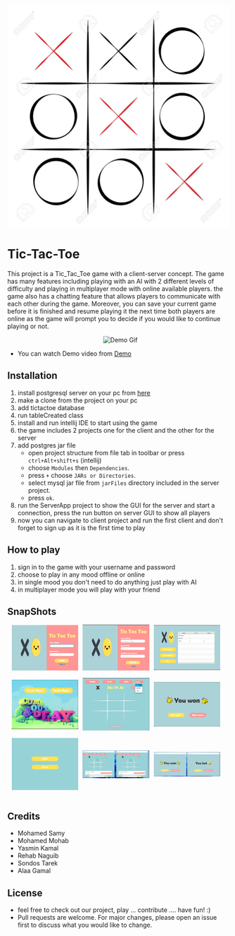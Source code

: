 ![Image](src/main/resources/images/img.png)
# Tic-Tac-Toe
This project is a Tic_Tac_Toe game with a client-server concept. The game has many features including playing with an
AI with 2 different levels of difficulty and playing in multiplayer mode with online available players. the game also has a chatting feature that
allows players to communicate with each other during the game. Moreover, you can save your current game before it is finished and resume playing it
the next time both players are online as the game will prompt you to decide if you would like to continue playing or not.
<center>
        <img src="Readme_Files/images/Demo.gif" style="margin-left:2%; " alt="Demo Gif" title="Demo Gif">
</center>

- You can watch Demo video from [Demo](https://drive.google.com/file/d/13GbBh5tv_IzEzfG_yL7lA8rs_OtsLIvn/view?usp=sharing)
## Installation
1. install postgresql server on your pc from [here](https://www.postgresql.org/download/)
2. make a clone from the project on your pc
3. add tictactoe database
4. run tableCreated class
5. install and run intellij IDE to start using the game
6. the game includes 2 projects one for the client and the other for the server
7. add postgres jar file
    - open project structure from file tab in toolbar or press `ctrl+Alt+shift+s` (intellij)
    - choose `Modules` then `Dependencies`.
    - press `+` choose `JARs or Directories`.
    - select mysql jar file from `jarFiles` directory included in the server project.
    - press `ok`.
8. run the ServerApp project to show the GUI for the server and start a connection, press the run button on server GUI to show all players
9. now you can navigate to client project and run the first client and don't forget to sign up as it is the first time to play
## How to play
1. sign in to the game with your username and password
2. choose to play in any mood offline or online 
3. in single mood you don't need to do anything just play with AI
4. in multiplayer mode you will play with your friend
## SnapShots
<div style="display:flex;align-items: center;">
    <img src="src/main/resources/images/readmeImg/login.png" style="width: 30%;margin-left:2%; ">
    <img src="src/main/resources/images/readmeImg/signUp.png" style="width: 30%;margin-left:2%; ">
    <img src="src/main/resources/images/readmeImg/Main%20menu.png" style="width: 30%;margin-left:2%; ">
</div>
<br>
<div style="display:flex;align-items: center;">
    <img src="src/main/resources/images/readmeImg/selectMode.png" style="width: 30%;margin-left:2%;" > 
    <img src="src/main/resources/images/readmeImg/min%20max.png"  style="width: 30%;margin-left:2%;" >
<img src="src/main/resources/images/readmeImg/win.png" style="width: 30%;margin-left:2%; ">
</div>
<br>
<div style="display:flex;align-items: center;">
 <img src="src/main/resources/images/readmeImg/Multi%20player%20mode.png"  style="width: 30%;margin-left:2%;">
    <img src="src/main/resources/images/readmeImg/online.png" style="width: 30%;margin-left:2%; " > 
    <img src="src/main/resources/images/readmeImg/onlinewinlose.png" style="width: 30%;margin-left:2%;">
</div>
<br>

## Credits
- Mohamed Samy
- Mohamed Mohab
- Yasmin Kamal
- Rehab Naguib
- Sondos Tarek
- Alaa Gamal
## License
- feel free to check out our project, play ... contribute .... have fun! :)
- Pull requests are welcome. For major changes, please open an issue first to discuss what you would like to change.
